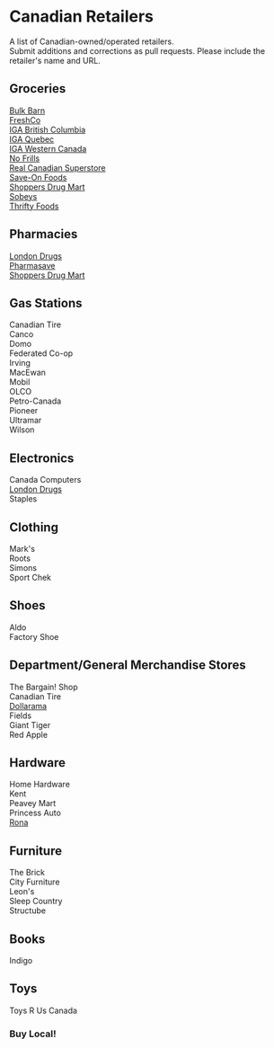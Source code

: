 # Canadian Retailers
A list of Canadian-owned/operated retailers.  
Submit additions and corrections as pull requests. Please include the retailer's name and URL.  

## Groceries
[Bulk Barn](https://www.bulkbarn.ca/en/Products)  
[FreshCo](https://freshco.com/)  
[IGA British Columbia](https://www.igastoresbc.com)  
[IGA Quebec](https://www.iga.net/en)  
[IGA Western Canada](https://west.iga.ca/)  
[No Frills](https://nofrills.ca)  
[Real Canadian Superstore](http://realcanadiansuperstore.ca/)  
[Save-On Foods](https://www.saveonfoods.com)  
[Shoppers Drug Mart](https://shoppersdrugmart.ca)  
[Sobeys](https://www.sobeys.com)  
[Thrifty Foods](https://www.thriftyfoods.com)  

## Pharmacies
[London Drugs](https://londondrugs.com)  
[Pharmasave](https://pharmasave.com)  
[Shoppers Drug Mart](https://shoppersdrugmart.ca)  

## Gas Stations
Canadian Tire  
Canco  
Domo  
Federated Co-op  
Irving  
MacEwan  
Mobil  
OLCO  
Petro-Canada  
Pioneer  
Ultramar  
Wilson  

## Electronics
Canada Computers  
[London Drugs](https://londondrugs.com)  
Staples  

## Clothing
Mark's  
Roots  
Simons  
Sport Chek  

## Shoes
Aldo  
Factory Shoe  

## Department/General Merchandise Stores
The Bargain! Shop  
Canadian Tire  
[Dollarama](https://www.dollarama.com/en-ca/)  
Fields  
Giant Tiger  
Red Apple  

## Hardware
Home Hardware  
Kent  
Peavey Mart  
Princess Auto  
[Rona](https://rona.ca/)    

## Furniture
The Brick  
City Furniture  
Leon's  
Sleep Country  
Structube  

## Books
Indigo  

## Toys
Toys R Us Canada   

### Buy Local!  
